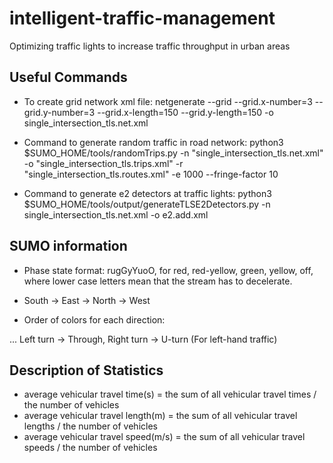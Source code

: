 # intelligent-traffic-management
Optimizing traffic lights to increase traffic throughput in urban areas

## Useful Commands

* To create grid network xml file:
    netgenerate --grid --grid.x-number=3 --grid.y-number=3 --grid.x-length=150 --grid.y-length=150 -o single_intersection_tls.net.xml

* Command to generate random traffic in road network:
    python3 $SUMO_HOME/tools/randomTrips.py -n "single_intersection_tls.net.xml" -o "single_intersection_tls.trips.xml" -r "single_intersection_tls.routes.xml" -e 1000 --fringe-factor 10

* Command to generate e2 detectors at traffic lights:
    python3 $SUMO_HOME/tools/output/generateTLSE2Detectors.py -n single_intersection_tls.net.xml -o e2.add.xml

## SUMO information

* Phase state format:
    rugGyYuoO, for red, red-yellow, green, yellow, off, where lower case letters mean that the stream has
    to decelerate.

* South -> East -> North -> West

* Order of colors for each direction:

... Left turn -> Through, Right turn -> U-turn (For left-hand traffic)

## Description of Statistics

* average vehicular travel time(s) = the sum of all vehicular travel times / the number of vehicles
* average vehicular travel length(m) = the sum of all vehicular travel lengths / the number of vehicles
* average vehicular travel speed(m/s) = the sum of all vehicular travel speeds / the number of vehicles



